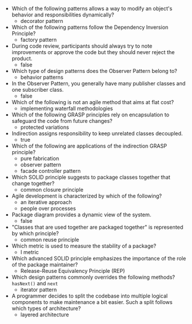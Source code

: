 - Which of the following patterns allows a way to modify an object's behavior and responsibilities dynamically?
	- decorator pattern
- Which of the following patterns follow the Dependency Inversion Principle?
	- factory pattern
- During code review, participants should always try to note improvements or approve the code but they should never reject the product.
	- false
- Which type of design patterns does the Observer Pattern belong to?
	- behavior patterns
- In the Observer Pattern, you generally have many publisher classes and one subscriber class.
	- false
- Which of the following is not an agile method that aims at flat cost?
	- implementing waterfall methodologies
- Which of the following GRASP principles rely on encapsulation to safeguard the code from future changes?
	- protected variations
- Indirection assigns responsibility to keep unrelated classes decoupled.
	- true
- Which of the following are applications of the indirection GRASP principle?
	- pure fabrication
	- observer pattern
	- facade controller pattern
- Which SOLID principle suggests to package classes together that change together?
	- common closure principle
- Agile development is characterized by which of the following?
	- an iterative approach
	- people over processes
- Package diagram provides a dynamic view of the system.
	- false
- "Classes that are used together are packaged together" is represented by which principle?
	- common reuse principle
- Which metric is used to measure the stability of a package?
	- I metric
- Which advanced SOLID principle emphasizes the importance of the role of the package maintainer?
	- Release-Reuse Equivalency Principle (REP)
- Which design patterns commonly overrides the following methods? `hasNext()` and `next`
	- iterator pattern
- A programmer decides to split the codebase into multiple logical components to make maintenance a bit easier. Such a split follows which types of architecture?
	- layered architecture
